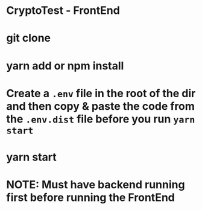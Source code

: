 # CryptoTest - FrontEnd
# git clone
# yarn add or npm install
# Create a `.env` file in the root of the dir and then copy & paste the code from the `.env.dist` file before you run `yarn start`
# yarn start

# NOTE: Must have backend running first before running the FrontEnd

